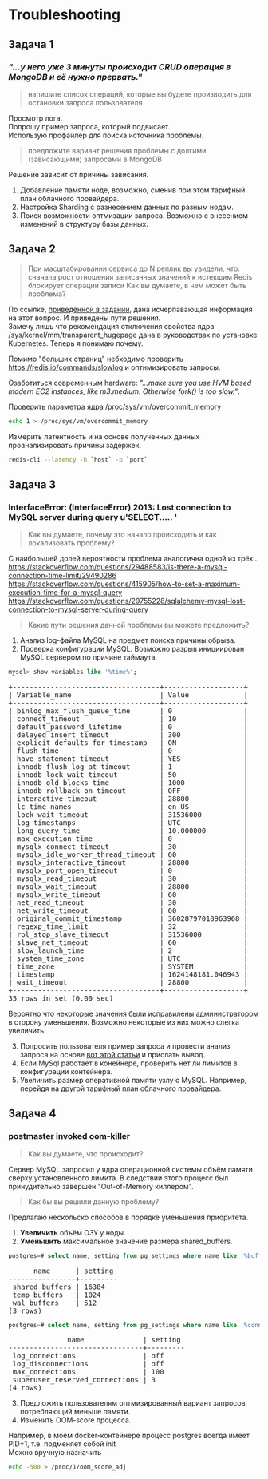 ﻿# Troubleshooting

## Задача 1
### _"...у него уже 3 минуты происходит CRUD операция в MongoDB и её нужно прервать."_
> напишите список операций, которые вы будете производить для остановки запроса пользователя

Просмотр лога.  
Попрошу пример запроса, который подвисает.  
Использую профайлер для поиска источника проблемы.  

> предложите вариант решения проблемы с долгими (зависающими) запросами в MongoDB

Решение зависит от причины зависания. 
1. Добавление памяти ноде, возможно, сменив при этом тарифный план облачного провайдера.
2. Настройка Sharding с разнесением данных по разным нодам.
3. Поиск возможности оптмизации запроса. Возможно с внесением изменений в структуру базы данных.

## Задача 2
>При масштабировании сервиса до N реплик вы увидели, что:
>сначала рост отношения записанных значений к истекшим
>Redis блокирует операции записи
>Как вы думаете, в чем может быть проблема?

По ссылке, [приведённой в задании](https://redis.io/topics/latency), дана исчерпавающая информация на этот вопрос. 
И приведены пути решения.  
Замечу лишь что рекомендация отключения свойства ядра /sys/kernel/mm/transparent_hugepage дана в руководствах
по установке Kubernetes. Теперь я понимаю почему.

Помимо "больших страниц" небходимо проверить https://redis.io/commands/slowlog и оптимизировать запросы.  

Озаботиться современным hardware: _"...make sure you use HVM based modern EC2 instances, like m3.medium. Otherwise fork() is too slow."_.

Проверить параметра ядра /proc/sys/vm/overcommit_memory
```bash
echo 1 > /proc/sys/vm/overcommit_memory
```

Измерить латентность и на основе полученных данных проанализировать причины задержек.
```bash
redis-cli --latency -h `host` -p `port`
```

## Задача 3
### InterfaceError: (InterfaceError) 2013: Lost connection to MySQL server during query u'SELECT..... '
>Как вы думаете, почему это начало происходить и как локализовать проблему?

С наибольшей долей вероятности проблема аналогична одной из трёх:.  
https://stackoverflow.com/questions/29488583/is-there-a-mysql-connection-time-limit/29490286  
https://stackoverflow.com/questions/415905/how-to-set-a-maximum-execution-time-for-a-mysql-query  
https://stackoverflow.com/questions/29755228/sqlalchemy-mysql-lost-connection-to-mysql-server-during-query  

>Какие пути решения данной проблемы вы можете предложить?

1. Анализ log-файла MySQL на предмет поиска причины обрыва.
2. Проверка конфигурации MySQL. Возможно разрыв инициирован MySQL сервером по причине таймаута.
```sql
mysql> show variables like '%time%';
```
<pre>
+-----------------------------------+-------------------+
| Variable_name                     | Value             |
+-----------------------------------+-------------------+
| binlog_max_flush_queue_time       | 0                 |
| connect_timeout                   | 10                |
| default_password_lifetime         | 0                 |
| delayed_insert_timeout            | 300               |
| explicit_defaults_for_timestamp   | ON                |
| flush_time                        | 0                 |
| have_statement_timeout            | YES               |
| innodb_flush_log_at_timeout       | 1                 |
| innodb_lock_wait_timeout          | 50                |
| innodb_old_blocks_time            | 1000              |
| innodb_rollback_on_timeout        | OFF               |
| interactive_timeout               | 28800             |
| lc_time_names                     | en_US             |
| lock_wait_timeout                 | 31536000          |
| log_timestamps                    | UTC               |
| long_query_time                   | 10.000000         |
| max_execution_time                | 0                 |
| mysqlx_connect_timeout            | 30                |
| mysqlx_idle_worker_thread_timeout | 60                |
| mysqlx_interactive_timeout        | 28800             |
| mysqlx_port_open_timeout          | 0                 |
| mysqlx_read_timeout               | 30                |
| mysqlx_wait_timeout               | 28800             |
| mysqlx_write_timeout              | 60                |
| net_read_timeout                  | 30                |
| net_write_timeout                 | 60                |
| original_commit_timestamp         | 36028797018963968 |
| regexp_time_limit                 | 32                |
| rpl_stop_slave_timeout            | 31536000          |
| slave_net_timeout                 | 60                |
| slow_launch_time                  | 2                 |
| system_time_zone                  | UTC               |
| time_zone                         | SYSTEM            |
| timestamp                         | 1624148181.046943 |
| wait_timeout                      | 28800             |
+-----------------------------------+-------------------+
35 rows in set (0.00 sec)
</pre>
Вероятно что некоторые значения были исправилены администратором в сторону уменьшения. Возможно некоторые из них можно слегка увеличить  

3. Попросить пользователя пример запроса и провести анализ запроса на основе [вот этой статьи](https://mysqlserverteam.com/mysql-explain-analyze/) и прислать вывод.  
4. Если MySql работает в конейнере, проверить нет ли лимитов в конфигурации контейнера.  
5. Увеличить размер оперативной памяти узлу с MySQL. Например, перейдя на другой тарифный план облачного провайдера.  

## Задача 4
### postmaster invoked oom-killer
>Как вы думаете, что происходит?

Сервер MySQL запросил у ядра операционной системы объём памяти сверху установленного лимита. В следствии этого процесс был 
принудительно завершён "Out-of-Memory киллером".
 
>Как бы вы решили данную проблему?

Предлагаю нескольско способов в порядке уменьшения приоритета.

1. __Увеличить__ объём ОЗУ у ноды.  
2. __Уменьшить__ максимальное значение размера shared_buffers.  

```sql
postgres=# select name, setting from pg_settings where name like '%buffer%';
```

<pre>
      name      | setting
----------------+---------
 shared_buffers | 16384
 temp_buffers   | 1024
 wal_buffers    | 512
(3 rows)
</pre>

```sql
postgres=# select name, setting from pg_settings where name like '%connections%';
```
<pre>
              name              | setting
--------------------------------+---------
 log_connections                | off
 log_disconnections             | off
 max_connections                | 100
 superuser_reserved_connections | 3
(4 rows)
</pre>

3. Предложить пользователям оптмизированный вариант запросов, потребляющий меньше памяти.  
4. Изменить OOM-score процесса.

Например, в моём docker-контейнере процесс postgres всегда имеет PID=1, т.е. подменяет собой init  
Можно вручную назначить
```bash
echo -500 > /proc/1/oom_score_adj
```

<!--
5. Отключить OOM-killer  

```bash
sysctl -w vm.oom-kill = 0
```
-->

